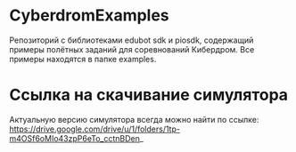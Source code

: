 # CyberdromExamples
Репозиторий с библиотеками edubot sdk и piosdk, содержащий примеры полётных заданий для соревнований Кибердром. Все примеры находятся в папке examples.

# Ссылка на скачивание симулятора
Актуальную версию симулятора всегда можно найти по ссылке: https://drive.google.com/drive/u/1/folders/1tp-m4OSf6oMIo43zpP6eTo_cctnBDen_
